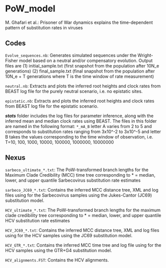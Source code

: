 # PoW_model

M. Ghafari et al.: Prisoner of War dynamics explains the time-dependent pattern of substitution rates in viruses


## Codes

`Evolve_sequences.nb`: Generates simulated sequences under the Wright-Fisher model based on a neutral and/or compensatory evolution. 
Output files are (1) initial_sample.txt (first snapshot from the population after 10N_e generations) (2) final_sample.txt (final snapshot from the population after 10N_e + T generations where T is the time window of rate measurement)

`neutral.nb`: Extracts and plots the inferred root heights and clock rates from BEAST log file for the purely neutral scenario, i.e. no epistatic sites. 

`epistatic.nb`: Extracts and plots the inferred root heights and clock rates from BEAST log file for the epistatic scenario.

***stats*** folder includes the log files for parameter inference, along with the inferred mean and median clock rates using BEAST.
The files in this folder are named in the following format: `*_mA_B` letter A varies from 2 to 5 and corresponds to substitution rates ranging from 3x10^-2 to 3x10^-5 and letter B takes the values corresponding to the time window of observation, i.e. T=10, 100, 1000, 10000, 100000, 1000000, 10000000

## Nexus

`sarbeco_ultimate_*.txt`: The PoW-transformed branch lengths for the Maximum Clade Credibility (MCC) time tree corresponding to * = median, lower, and upper quantile Sarbecovirus substitution rate estimates

`sarbeco_JC69_*.txt`: Contains the inferred MCC distance tree, XML and log files using for the Sarbecovirus samples using the Jukes-Cantor (JC69) substitution model.

`HCV_ultimate_*.txt`: The PoW-transformed branch lengths for the maximum clade credibility tree corresponding to * = median, lower, and upper quantile HCV substitution rate estimates

`HCV_JC69_*.txt`: Contains the inferred MCC distance tree, XML and log files using for the HCV samples using the JC69 substitution model.

`HCV_GTR_*.txt`: Contains the inferred MCC time tree and log file using for the HCV samples using the GTR+G4 substitution model.

`HCV_alignments.FST`: Contains the HCV alignments.
